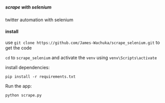 ##### scrape with selenium

twitter automation with selenium

#### install

use `git clone https://github.com/James-Wachuka/scrape_selenium.git` to get the code

`cd` to `scrape_selenium` and activate the `venv` using `venv\Scripts\activate`

install dependencies:

`pip install -r requirements.txt`

Run the app:

`python scrape.py`


